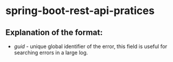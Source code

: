 # spring-boot-rest-api-pratices

## Explanation of the format:

- *guid* - unique global identifier of the error, this field is useful for searching errors in a large log.
